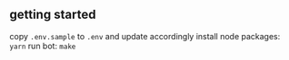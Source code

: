 ## getting started

copy `.env.sample` to `.env` and update accordingly
install node packages: `yarn`
run bot: `make`
